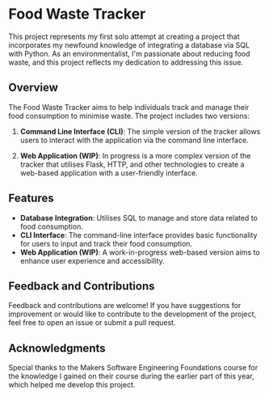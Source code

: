 # Food Waste Tracker

This project represents my first solo attempt at creating a project that incorporates my newfound knowledge of integrating a database via SQL with Python. As an environmentalist, I'm passionate about reducing food waste, and this project reflects my dedication to addressing this issue.

## Overview

The Food Waste Tracker aims to help individuals track and manage their food consumption to minimise waste. The project includes two versions:

1. **Command Line Interface (CLI)**: The simple version of the tracker allows users to interact with the application via the command line interface.

2. **Web Application (WIP)**: In progress is a more complex version of the tracker that utilises Flask, HTTP, and other technologies to create a web-based application with a user-friendly interface.

## Features

- **Database Integration**: Utilises SQL to manage and store data related to food consumption.
- **CLI Interface**: The command-line interface provides basic functionality for users to input and track their food consumption.
- **Web Application (WIP)**: A work-in-progress web-based version aims to enhance user experience and accessibility.


## Feedback and Contributions

Feedback and contributions are welcome! If you have suggestions for improvement or would like to contribute to the development of the project, feel free to open an issue or submit a pull request.

## Acknowledgments

Special thanks to the Makers Software Engineering Foundations course for the knowledge I gained on their course during the earlier part of this year, which helped me develop this project. 
